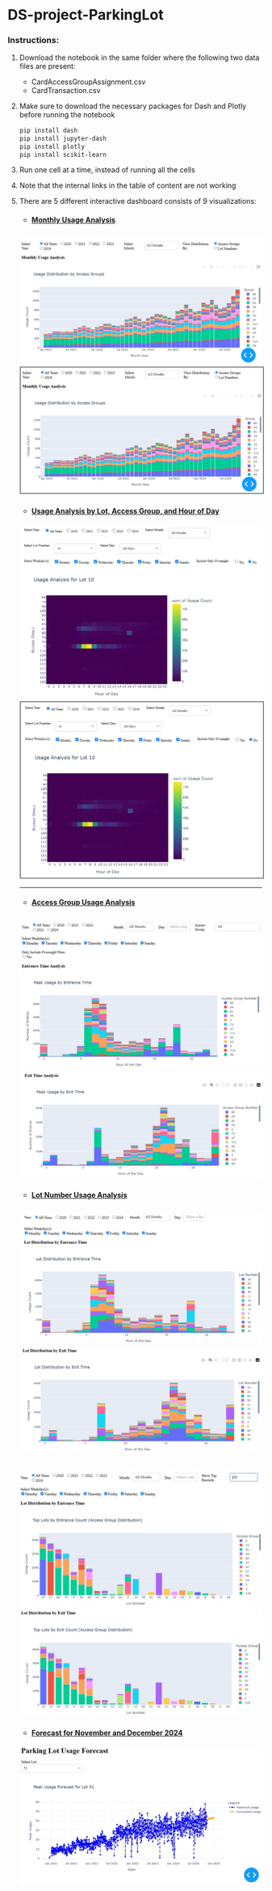 # DS-project-ParkingLot
### Instructions:
1. Download the notebook in the same folder where the following two data files are present:
	- CardAccessGroupAssignment.csv
	- CardTransaction.csv
2. Make sure to download the necessary packages for Dash and Plotly before running the notebook
	```
	pip install dash
	pip install jupyter-dash
	pip install plotly
	pip install scikit-learn
	```
3. Run one cell at a time, instead of running all the cells
4. Note that the internal links in the table of content are not working
5. There are 5 different interactive dashboard consists of 9 visualizations:
	- #### <ins>Monthly Usage Analysis</ins>
	![Image](./images/MonthlyUsageAnalysis.JPG)
	<kbd><img src= "./images/MonthlyUsageAnalysis.JPG" style="border: 2px solid grey;"></kbd>
	---
	- #### <ins>Usage Analysis by Lot, Access Group, and Hour of Day</ins>
	<kbd>![Image](./images/UsageAnalysis-LotAccess-Group-HourOfDay.JPG)</kbd>
	<img src= "./images/UsageAnalysis-LotAccess-Group-HourOfDay.JPG" alt="UsageAnalysis-LotAccess-Group-HourOfDay" style="border: 2px solid grey;">

	---
	- #### <ins>Access Group Usage Analysis</ins>
	![Image](./images/Analysis-AccessGroup-HourOfDay-EntriesCount.JPG)
	![Image](./images/Analysis-AccessGroup-HourOfDay-ExitCount.JPG)
	---
	- #### <ins>Lot Number Usage Analysis</ins>
	![Image](./images/Analysis-Lot-HourOfDay-EntriesCount.JPG)
	![Image](./images/Analysis-Lot-HourOfDay-ExitCount.JPG)
	---
	![Image](./images/Analysis-Lot-Group-EntriesCount.JPG)
	![Image](./images/Analysis-Lot-Group-ExitCount.JPG)
	---
	- #### <ins>Forecast for November and December 2024</ins>
	![Image](./images/Forecast-Lot-NovDec2024.JPG)